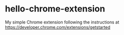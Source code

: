 # hello-chrome-extension
My simple Chrome extension following the instructions at https://developer.chrome.com/extensions/getstarted
